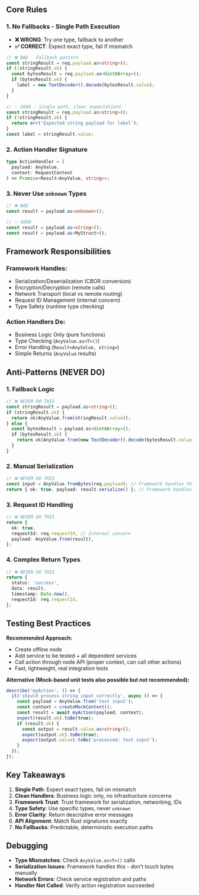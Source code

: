 ## Core Rules

### 1. No Fallbacks - Single Path Execution

- **❌ WRONG**: Try one type, fallback to another
- **✅ CORRECT**: Expect exact type, fail if mismatch

```typescript
// ❌ BAD - Fallback pattern
const stringResult = req.payload.as<string>();
if (!stringResult.ok) {
  const bytesResult = req.payload.as<Uint8Array>();
  if (bytesResult.ok) {
    label = new TextDecoder().decode(bytesResult.value);
  }
}

// ✅ GOOD - Single path, clear expectations
const stringResult = req.payload.as<string>();
if (!stringResult.ok) {
  return err('Expected string payload for label');
}
const label = stringResult.value;
```

### 2. Action Handler Signature

```typescript
type ActionHandler = (
  payload: AnyValue,
  context: RequestContext
) => Promise<Result<AnyValue, string>>;
```

### 3. Never Use `unknown` Types

```typescript
// ❌ BAD
const result = payload.as<unknown>();

// ✅ GOOD
const result = payload.as<string>();
const result = payload.as<MyStruct>();
```

## Framework Responsibilities

### Framework Handles:

- Serialization/Deserialization (CBOR conversion)
- Encryption/Decryption (remote calls)
- Network Transport (local vs remote routing)
- Request ID Management (internal concern)
- Type Safety (runtime type checking)

### Action Handlers Do:

- Business Logic Only (pure functions)
- Type Checking (`AnyValue.as<T>()`)
- Error Handling (`Result<AnyValue, string>`)
- Simple Returns (`AnyValue` results)

## Anti-Patterns (NEVER DO)

### 1. Fallback Logic

```typescript
// ❌ NEVER DO THIS
const stringResult = payload.as<string>();
if (stringResult.ok) {
  return ok(AnyValue.from(stringResult.value));
} else {
  const bytesResult = payload.as<Uint8Array>();
  if (bytesResult.ok) {
    return ok(AnyValue.from(new TextDecoder().decode(bytesResult.value)));
  }
}
```

### 2. Manual Serialization

```typescript
// ❌ NEVER DO THIS
const input = AnyValue.fromBytes(req.payload); // Framework handles this
return { ok: true, payload: result.serialize() }; // Framework handles this
```

### 3. Request ID Handling

```typescript
// ❌ NEVER DO THIS
return {
  ok: true,
  requestId: req.requestId, // Internal concern
  payload: AnyValue.from(result),
};
```

### 4. Complex Return Types

```typescript
// ❌ NEVER DO THIS
return {
  status: 'success',
  data: result,
  timestamp: Date.now(),
  requestId: req.requestId,
};
```

## Testing Best Practices

**Recommended Approach:**

- Create offline node
- Add service to be tested + all dependent services
- Call action through node API (proper context, can call other actions)
- Fast, lightweight, real integration tests

**Alternative (Mock-based unit tests also possible but not recommended):**

```typescript
describe('myAction', () => {
  it('should process string input correctly', async () => {
    const payload = AnyValue.from('test input');
    const context = createMockContext();
    const result = await myAction(payload, context);
    expect(result.ok).toBe(true);
    if (result.ok) {
      const output = result.value.as<string>();
      expect(output.ok).toBe(true);
      expect(output.value).toBe('processed: test input');
    }
  });
});
```

## Key Takeaways

1. **Single Path**: Expect exact types, fail on mismatch
2. **Clean Handlers**: Business logic only, no infrastructure concerns
3. **Framework Trust**: Trust framework for serialization, networking, IDs
4. **Type Safety**: Use specific types, never `unknown`
5. **Error Clarity**: Return descriptive error messages
6. **API Alignment**: Match Rust signatures exactly
7. **No Fallbacks**: Predictable, deterministic execution paths

## Debugging

- **Type Mismatches**: Check `AnyValue.as<T>()` calls
- **Serialization Issues**: Framework handles this - don't touch bytes manually
- **Network Errors**: Check service registration and paths
- **Handler Not Called**: Verify action registration succeeded
